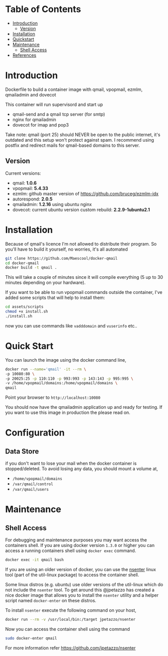 # Table of Contents
- [Introduction](#introduction)
    - [Version](#version)
- [Installation](#installation)
- [Quickstart](#quick-start)
- [Maintenance](#maintenance)
    - [Shell Access](#shell-access)
- [References](#references)

# Introduction

Dockerfile to build a container image with qmail, vpopmail, ezmlm, qmailadmin and dovecot

This container will run supervisord and start up 
- qmail-send and a qmail tcp server (for smtp)
- nginx for qmailadmin
- dovecot for imap and pop3

Take note: qmail (port 25) should NEVER be open to the public internet, it's outdated and this setup won't protect against spam.
I recommend using postfix and redirect mails for qmail-based domains to this server.

## Version

Current versions:
- qmail: **1.0.6**
- vpopmail: **5.4.33**
- ezmlm: github master version of https://github.com/bruceg/ezmlm-idx
- autorespond: **2.0.5**
- qmailadmin: **1.2.16** using ubuntu nginx
- dovecot: current ubuntu version custom rebuild: **2.2.9-1ubuntu2.1**

# Installation

Because of qmail's licence I'm not allowed to distribute their program.
So you'll have to build it yourself, no worries, it's all automated

```bash
git clone https://github.com/Maescool/docker-qmail
cd docker-qmail
docker build -t qmail .
```
This will take a couple of minutes since it will compile everything (5 up to 30 minutes depending on your hardware).

If you want to be able to run vpopmail commands outside the container,
I've added some scripts that will help to install them:

```bash
cd assets/scripts
chmod +x install.sh
./install.sh
```

now you can use commands like `vadddomain` and `vuserinfo` etc..

# Quick Start

You can launch the image using the docker command line,

```bash
docker run --name='qmail' -it --rm \
-p 10080:80 \
-p 20025:25 -p 110:110 -p 993:993 -p 143:143 -p 995:995 \
-v /home/vpopmail/domains:/home/vpopmail/domains \
qmail
```
Point your browser to `http://localhost:10080` 

You should now have the qmailadmin application up and ready for testing. If you want to use this image in production the please read on.

# Configuration

## Data Store

if you don't want to lose your mail when the docker container is stopped/deleted. To avoid losing any data, you should mount a volume at,

* `/home/vpopmail/domains`
* `/var/qmail/control`
* `/var/qmail/users`

# Maintenance
## Shell Access

For debugging and maintenance purposes you may want access the containers shell. If you are using docker version `1.3.0` or higher you can access a running containers shell using `docker exec` command.

```bash
docker exec -it qmail bash
```

If you are using an older version of docker, you can use the [nsenter](http://man7.org/linux/man-pages/man1/nsenter.1.html) linux tool (part of the util-linux package) to access the container shell.

Some linux distros (e.g. ubuntu) use older versions of the util-linux which do not include the `nsenter` tool. To get around this @jpetazzo has created a nice docker image that allows you to install the `nsenter` utility and a helper script named `docker-enter` on these distros.

To install `nsenter` execute the following command on your host,

```bash
docker run --rm -v /usr/local/bin:/target jpetazzo/nsenter
```

Now you can access the container shell using the command

```bash
sudo docker-enter qmail
```

For more information refer https://github.com/jpetazzo/nsenter

